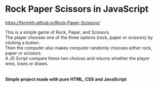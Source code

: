 # Rock Paper Scissors in JavaScript

https://ferrohh.github.io/Rock-Paper-Scissors/

This is a simple game of Rock, Paper, and Scissors. <br />
The player chooses one of the three options (rock, paper or scissors) by clicking a button. <br />
Then the computer also makes computer randomly chooses either rock, paper or scissors. <br />
A JS Script compare these two choices and returns whether the player wins, loses or draws. <br />
<br />
<br />
**Simple project made with pure HTML, CSS and JavaScript** 
